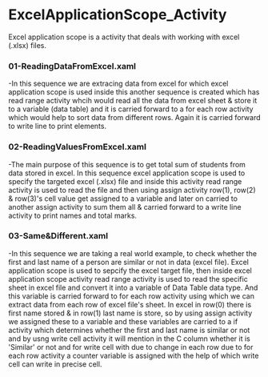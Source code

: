 # ExcelApplicationScope_Activity
Excel application scope is a activity that deals with working with excel (.xlsx) files. 

### 01-ReadingDataFromExcel.xaml
-In this sequence we are extracing data from excel for which excel application scope is used inside this another sequence is created which has read range activity whcih would read all the data from excel sheet & store it to a variable (data table) and it is carried forward to a for each row activity which would help to sort data from different rows. Again it is carried forward to write line to print elements.

### 02-ReadingValuesFromExcel.xaml
-The main purpose of this sequence is to get total sum of students from data stored in excel. In this sequence excel application scope is used to specify the targeted excel (.xlsx) file and inside this activity read range activity is used to read the file and then using assign activity row(1), row(2) & row(3)'s cell value get assigned to a variable and later on carried to another assign activity to sum them all & carried forward to a write line activity to print names and total marks.

### 03-Same&Different.xaml
-In this sequence we are taking a real world example, to check whether the first and last name of a person are similar or not in data (excel file). Excel application scope is used to sepcify the excel target file, then inside excel application scope activity read range activity is used to read the specific sheet in excel file and convert it into a variable of Data Table data type. And this variable is carried forward to for each row activity using which we can extract data from each row of excel file's sheet. In excel in row(0) there is first name stored & in row(1) last name is store, so by using assign activity we assigned these to a variable and these variables are carried to a if activity which determines whether the first and last name is similar or not and by usng write cell activity it will mention in the C column whether it is 'Similar' or not and for write cell with due to change in each row due to for each row activity a counter variable is assigned with the help of which write cell can write in precise cell.